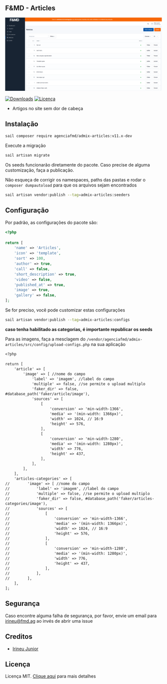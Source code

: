 ## F&MD - Articles

![Área Administrativa](https://github.com/agenciafmd/admix-articles/raw/master/docs/screenshot.png "Área Administrativa")

[![Downloads](https://img.shields.io/packagist/dt/agenciafmd/admix-articles.svg?style=flat-square)](https://packagist.org/packages/agenciafmd/admix-categories)
[![Licença](https://img.shields.io/badge/license-MIT-brightgreen.svg?style=flat-square)](LICENSE.md)

- Artigos no site sem dor de cabeça

## Instalação

```bash
sail composer require agenciafmd/admix-articles:v11.x-dev
```

Execute a migração

```bash
sail artisan migrate
```

Os seeds funcionarão diretamente do pacote. Caso precise de alguma customização, faça a publicação.

Não esqueça de corrigir os namespaces, paths das pastas e rodar o `composer dumpautoload` para que os arquivos sejam
encontrados

```bash
sail artisan vendor:publish --tag=admix-articles:seeders
```

## Configuração

Por padrão, as configurações do pacote são:

```php
<?php

return [
    'name' => 'Articles',
    'icon' => 'template',
    'sort' => 100,
    'author' => true,
    'call' => false,
    'short_description' => true,
    'video' => false,
    'published_at' => true,
    'image' => true,
    'gallery' => false,
];
```

Se for preciso, você pode customizar estas configurações

```bash
sail artisan vendor:publish --tag=admix-articles:configs
```

**caso tenha habilitado as categorias, é importante republicar os seeds**

Para as imagens, faça a mesclagem do `/vendor/agenciafmd/admix-articles/src/config/upload-configs.php` na sua aplicação

```
<?php

return [
    'article' => [
        'image' => [ //nome do campo
            'label' => 'imagem', //label do campo
            'multiple' => false, //se permite o upload multiplo
            'faker_dir' => false, #database_path('faker/article/image'),
            'sources' => [
                [
                    'conversion' => 'min-width-1366',
                    'media' => '(min-width: 1366px)',
                    'width' => 1024, // 16:9
                    'height' => 576,
                ],
                [
                    'conversion' => 'min-width-1280',
                    'media' => '(min-width: 1280px)',
                    'width' => 776,
                    'height' => 437,
                ],
            ],
        ],
    ],
    'articles-categories' => [
//        'image' => [ //nome do campo
//            'label' => 'imagem', //label do campo
//            'multiple' => false, //se permite o upload multiplo
//            'faker_dir' => false, #database_path('faker/articles-categories/image'),
//            'sources' => [
//                [
//                    'conversion' => 'min-width-1366',
//                    'media' => '(min-width: 1366px)',
//                    'width' => 1024, // 16:9
//                    'height' => 576,
//                ],
//                [
//                    'conversion' => 'min-width-1280',
//                    'media' => '(min-width: 1280px)',
//                    'width' => 776,
//                    'height' => 437,
//                ],
//            ],
//        ],
    ],
];
```

## Segurança

Caso encontre alguma falha de segurança, por favor, envie um email para irineu@fmd.ag ao invés de abrir uma issue

## Creditos

- [Irineu Junior](https://github.com/irineujunior)

## Licença

Licença MIT. [Clique aqui](LICENSE.md) para mais detalhes
